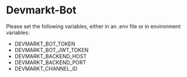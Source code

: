 # Devmarkt-Bot

Please set the following variables, either in an .env file or in environment variables:

- DEVMARKT_BOT_TOKEN
- DEVMARKT_BOT_JWT_TOKEN
- DEVMARKT_BACKEND_HOST
- DEVMARKT_BACKEND_PORT
- DEVMARKT_CHANNEL_ID